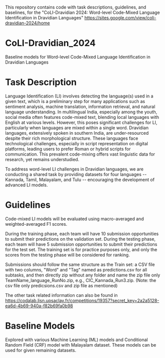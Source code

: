 This repository contains code with task descriptions, guidelines, and baselines, for the "CoLI-Dravidian 2024: Word-level Code-Mixed Language Identification in Dravidian Languages" https://sites.google.com/view/coli-dravidian-2024/home

# CoLI-Dravidian_2024
Baseline models for Word-level Code-Mixed Language Identification in Dravidian Languages

# Task Description
Language Identification (LI) involves detecting the language(s) used in a given text, which is a preliminary step for many applications such as sentiment analysis, machine translation, information retrieval, and natural language understanding. In multilingual India, especially among the youth, social media often features code-mixed text, blending local languages with English at various levels. However, this poses significant challenges for LI, particularly when languages are mixed within a single word. Dravidian languages, extensively spoken in southern India, are under-resourced despite their rich morphological structure. These languages face technological challenges, especially in script representation on digital platforms, leading users to prefer Roman or hybrid scripts for communication. This prevalent code-mixing offers vast linguistic data for research, yet remains understudied.

To address word-level LI challenges in Dravidian languages, we are conducting a shared task by providing datasets for four languages -- Kannada, Tamil, Malayalam, and Tulu -- encouraging the development of advanced LI models.

# Guidelines
Code-mixed LI models will be evaluated using macro-averaged and weighted-averaged F1 scores.

During the training phase, each team will have 10 submission opportunities to submit their predictions on the validation set. During the testing phase, each team will have 5 submission opportunities to submit their predictions for the test set. The training set is for practice purposes only, and only the scores from the testing phase will be considered for ranking.

Submissions should follow the same structure as the Train set: a CSV file with two columns, "Word" and "Tag" named as predictions.csv for all subtasks, and then directly zip without any folder and name the zip file only TeamName_language_RunNo.zip, e.g., CIC_Kannada_Run3.zip. (Note: the csv file only predicsions.csv and zip file as mentioned)

The other task related information can also be found in https://codalab.lisn.upsaclay.fr/competitions/19357?secret_key=2a2a5128-ea6d-4b69-940a-f82b69fa0b98

# Baseline Models
Explored with various Machine Learning (ML) models and Conditional Random Field (CRF) model with Malayalam dataset. These models can be used for given remaining datasets.
